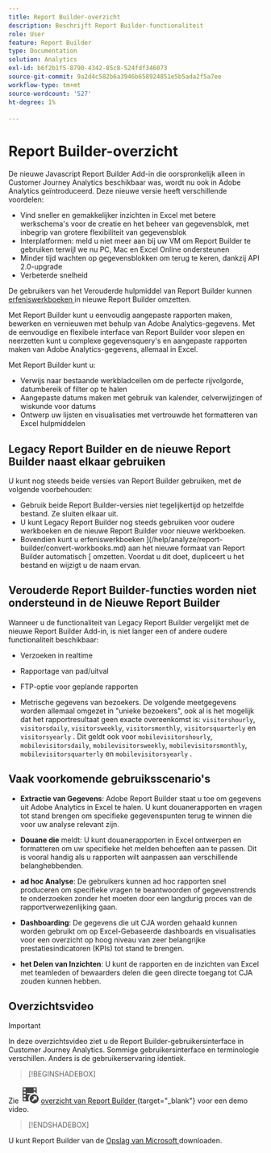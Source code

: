 ```yaml
---
title: Report Builder-overzicht
description: Beschrijft Report Builder-functionaliteit
role: User
feature: Report Builder
type: Documentation
solution: Analytics
exl-id: b6f2b1f5-8790-4342-85c8-524fdf346073
source-git-commit: 9a2d4c582b6a3946b658924851e5b5ada2f5a7ee
workflow-type: tm+mt
source-wordcount: '527'
ht-degree: 1%

---
```


# Report Builder-overzicht

De nieuwe Javascript Report Builder Add-in die oorspronkelijk alleen in Customer Journey Analytics beschikbaar was, wordt nu ook in Adobe Analytics geïntroduceerd. Deze nieuwe versie heeft verschillende voordelen:

- Vind sneller en gemakkelijker inzichten in Excel met betere werkschema&#39;s voor de creatie en het beheer van gegevensblok, met inbegrip van grotere flexibiliteit van gegevensblok
- Interplatformen: meld u niet meer aan bij uw VM om Report Builder te gebruiken terwijl we nu PC, Mac en Excel Online ondersteunen
- Minder tijd wachten op gegevensblokken om terug te keren, dankzij API 2.0-upgrade
- Verbeterde snelheid

De gebruikers van het Verouderde hulpmiddel van Report Builder kunnen [ erfeniswerkboeken ](/help/analyze/report-builder/convert-workbooks.md) in nieuwe Report Builder omzetten.

Met Report Builder kunt u eenvoudig aangepaste rapporten maken, bewerken en vernieuwen met behulp van Adobe Analytics-gegevens. Met de eenvoudige en flexibele interface van Report Builder voor slepen en neerzetten kunt u complexe gegevensquery&#39;s en aangepaste rapporten maken van Adobe Analytics-gegevens, allemaal in Excel.

Met Report Builder kunt u:

- Verwijs naar bestaande werkbladcellen om de perfecte rijvolgorde, datumbereik of filter op te halen
- Aangepaste datums maken met gebruik van kalender, celverwijzingen of wiskunde voor datums
- Ontwerp uw lijsten en visualisaties met vertrouwde het formatteren van Excel hulpmiddelen

## Legacy Report Builder en de nieuwe Report Builder naast elkaar gebruiken

U kunt nog steeds beide versies van Report Builder gebruiken, met de volgende voorbehouden:

- Gebruik beide Report Builder-versies niet tegelijkertijd op hetzelfde bestand. Ze sluiten elkaar uit.
- U kunt Legacy Report Builder nog steeds gebruiken voor oudere werkboeken en de nieuwe Report Builder voor nieuwe werkboeken.
- Bovendien kunt u erfeniswerkboeken ](/help/analyze/report-builder/convert-workbooks.md) aan het nieuwe formaat van Report Builder automatisch [ omzetten. Voordat u dit doet, dupliceert u het bestand en wijzigt u de naam ervan.

## Verouderde Report Builder-functies worden niet ondersteund in de Nieuwe Report Builder

Wanneer u de functionaliteit van Legacy Report Builder vergelijkt met de nieuwe Report Builder Add-in, is niet langer een of andere oudere functionaliteit beschikbaar:

- Verzoeken in realtime

- Rapportage van pad/uitval

- FTP-optie voor geplande rapporten

- Metrische gegevens van bezoekers. De volgende meetgegevens worden allemaal omgezet in &quot;unieke bezoekers&quot;, ook al is het mogelijk dat het rapportresultaat geen exacte overeenkomst is: `visitorshourly`, `visitorsdaily`, `visitorsweekly`, `visitorsmonthly`, `visitorsquarterly` en `visitorsyearly` . Dit geldt ook voor `mobilevisitorshourly`, `mobilevisitorsdaily`, `mobilevisitorsweekly`, `mobilevisitorsmonthly`, `mobilevisitorsquarterly` en `mobilevisitorsyearly` .

## Vaak voorkomende gebruiksscenario&#39;s

- **Extractie van Gegevens**: Adobe Report Builder staat u toe om gegevens uit Adobe Analytics in Excel te halen. U kunt douanerapporten en vragen tot stand brengen om specifieke gegevenspunten terug te winnen die voor uw analyse relevant zijn.

- **Douane die** meldt: U kunt douanerapporten in Excel ontwerpen en formatteren om uw specifieke het melden behoeften aan te passen. Dit is vooral handig als u rapporten wilt aanpassen aan verschillende belanghebbenden.

- **ad hoc Analyse**: De gebruikers kunnen ad hoc rapporten snel produceren om specifieke vragen te beantwoorden of gegevenstrends te onderzoeken zonder het moeten door een langdurig proces van de rapportverwezenlijking gaan.

- **Dashboarding**: De gegevens die uit CJA worden gehaald kunnen worden gebruikt om op Excel-Gebaseerde dashboards en visualisaties voor een overzicht op hoog niveau van zeer belangrijke prestatiesindicatoren (KPIs) tot stand te brengen.

- **het Delen van Inzichten**: U kunt de rapporten en de inzichten van Excel met teamleden of bewaarders delen die geen directe toegang tot CJA zouden kunnen hebben.

## Overzichtsvideo

>[!IMPORTANT]
>
>In deze overzichtsvideo ziet u de Report Builder-gebruikersinterface in Customer Journey Analytics. Sommige gebruikersinterface en terminologie verschillen. Anders is de gebruikerservaring identiek.


>[!BEGINSHADEBOX]

Zie ![ VideoCheckedOut ](/help/assets/icons/VideoCheckedOut.svg) [ overzicht van Report Builder ](https://video.tv.adobe.com/v/337569?quality=12&learn=on){target="_blank"} voor een demo video.

>[!ENDSHADEBOX]

U kunt Report Builder van de [ Opslag van Microsoft ](https://appsource.microsoft.com/en-us/product/office/WA200003101?tab=Overview) downloaden.
